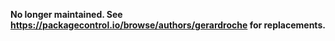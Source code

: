 **No longer maintained. See https://packagecontrol.io/browse/authors/gerardroche for replacements.**
